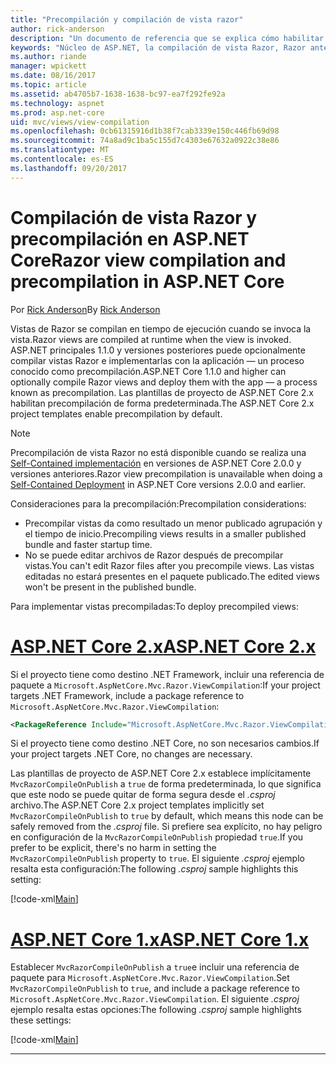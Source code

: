 ```yaml
---
title: "Precompilación y compilación de vista razor"
author: rick-anderson
description: "Un documento de referencia que se explica cómo habilitar la compilación de la vista de MVC Razor y precompilación en aplicaciones de ASP.NET Core."
keywords: "Núcleo de ASP.NET, la compilación de vista Razor, Razor anterior a la compilación, precompilación de Razor"
ms.author: riande
manager: wpickett
ms.date: 08/16/2017
ms.topic: article
ms.assetid: ab4705b7-1638-1638-bc97-ea7f292fe92a
ms.technology: aspnet
ms.prod: asp.net-core
uid: mvc/views/view-compilation
ms.openlocfilehash: 0cb61315916d1b38f7cab3339e150c446fb69d98
ms.sourcegitcommit: 74a8ad9c1ba5c155d7c4303e67632a0922c38e86
ms.translationtype: MT
ms.contentlocale: es-ES
ms.lasthandoff: 09/20/2017
---
```

# <a name="razor-view-compilation-and-precompilation-in-aspnet-core"></a><span data-ttu-id="406e7-104">Compilación de vista Razor y precompilación en ASP.NET Core</span><span class="sxs-lookup"><span data-stu-id="406e7-104">Razor view compilation and precompilation in ASP.NET Core</span></span>

<span data-ttu-id="406e7-105">Por [Rick Anderson](https://twitter.com/RickAndMSFT)</span><span class="sxs-lookup"><span data-stu-id="406e7-105">By [Rick Anderson](https://twitter.com/RickAndMSFT)</span></span>

<span data-ttu-id="406e7-106">Vistas de Razor se compilan en tiempo de ejecución cuando se invoca la vista.</span><span class="sxs-lookup"><span data-stu-id="406e7-106">Razor views are compiled at runtime when the view is invoked.</span></span> <span data-ttu-id="406e7-107">ASP.NET principales 1.1.0 y versiones posteriores puede opcionalmente compilar vistas Razor e implementarlas con la aplicación &mdash; un proceso conocido como precompilación.</span><span class="sxs-lookup"><span data-stu-id="406e7-107">ASP.NET Core 1.1.0 and higher can optionally compile Razor views and deploy them with the app &mdash; a process known as precompilation.</span></span> <span data-ttu-id="406e7-108">Las plantillas de proyecto de ASP.NET Core 2.x habilitan precompilación de forma predeterminada.</span><span class="sxs-lookup"><span data-stu-id="406e7-108">The ASP.NET Core 2.x project templates enable precompilation by default.</span></span>

> [!NOTE]
> <span data-ttu-id="406e7-109">Precompilación de vista Razor no está disponible cuando se realiza una [Self-Contained implementación](https://docs.microsoft.com/dotnet/core/deploying/#self-contained-deployments-scd) en versiones de ASP.NET Core 2.0.0 y versiones anteriores.</span><span class="sxs-lookup"><span data-stu-id="406e7-109">Razor view precompilation is unavailable when doing a [Self-Contained Deployment](https://docs.microsoft.com/dotnet/core/deploying/#self-contained-deployments-scd) in ASP.NET Core versions 2.0.0 and earlier.</span></span>

<span data-ttu-id="406e7-110">Consideraciones para la precompilación:</span><span class="sxs-lookup"><span data-stu-id="406e7-110">Precompilation considerations:</span></span>

* <span data-ttu-id="406e7-111">Precompilar vistas da como resultado un menor publicado agrupación y el tiempo de inicio.</span><span class="sxs-lookup"><span data-stu-id="406e7-111">Precompiling views results in a smaller published bundle and faster startup time.</span></span>
* <span data-ttu-id="406e7-112">No se puede editar archivos de Razor después de precompilar vistas.</span><span class="sxs-lookup"><span data-stu-id="406e7-112">You can't edit Razor files after you precompile views.</span></span> <span data-ttu-id="406e7-113">Las vistas editadas no estará presentes en el paquete publicado.</span><span class="sxs-lookup"><span data-stu-id="406e7-113">The edited views won't be present in the published bundle.</span></span> 

<span data-ttu-id="406e7-114">Para implementar vistas precompiladas:</span><span class="sxs-lookup"><span data-stu-id="406e7-114">To deploy precompiled views:</span></span>

# <a name="aspnet-core-2xtabaspnetcore2x"></a>[<span data-ttu-id="406e7-115">ASP.NET Core 2.x</span><span class="sxs-lookup"><span data-stu-id="406e7-115">ASP.NET Core 2.x</span></span>](#tab/aspnetcore2x)

<span data-ttu-id="406e7-116">Si el proyecto tiene como destino .NET Framework, incluir una referencia de paquete a `Microsoft.AspNetCore.Mvc.Razor.ViewCompilation`:</span><span class="sxs-lookup"><span data-stu-id="406e7-116">If your project targets .NET Framework, include a package reference to `Microsoft.AspNetCore.Mvc.Razor.ViewCompilation`:</span></span>

```xml
<PackageReference Include="Microsoft.AspNetCore.Mvc.Razor.ViewCompilation" Version="2.0.0" PrivateAssets="All" />
```

<span data-ttu-id="406e7-117">Si el proyecto tiene como destino .NET Core, no son necesarios cambios.</span><span class="sxs-lookup"><span data-stu-id="406e7-117">If your project targets .NET Core, no changes are necessary.</span></span>

<span data-ttu-id="406e7-118">Las plantillas de proyecto de ASP.NET Core 2.x establece implícitamente `MvcRazorCompileOnPublish` a `true` de forma predeterminada, lo que significa que este nodo se puede quitar de forma segura desde el *.csproj* archivo.</span><span class="sxs-lookup"><span data-stu-id="406e7-118">The ASP.NET Core 2.x project templates implicitly set `MvcRazorCompileOnPublish` to `true` by default, which means this node can be safely removed from the *.csproj* file.</span></span> <span data-ttu-id="406e7-119">Si prefiere sea explícito, no hay peligro en configuración de la `MvcRazorCompileOnPublish` propiedad `true`.</span><span class="sxs-lookup"><span data-stu-id="406e7-119">If you prefer to be explicit, there's no harm in setting the `MvcRazorCompileOnPublish` property to `true`.</span></span> <span data-ttu-id="406e7-120">El siguiente *.csproj* ejemplo resalta esta configuración:</span><span class="sxs-lookup"><span data-stu-id="406e7-120">The following *.csproj* sample highlights this setting:</span></span>

[!code-xml[Main](view-compilation\sample\MvcRazorCompileOnPublish2.csproj?highlight=5)]

# <a name="aspnet-core-1xtabaspnetcore1x"></a>[<span data-ttu-id="406e7-121">ASP.NET Core 1.x</span><span class="sxs-lookup"><span data-stu-id="406e7-121">ASP.NET Core 1.x</span></span>](#tab/aspnetcore1x)

<span data-ttu-id="406e7-122">Establecer `MvcRazorCompileOnPublish` a `true`e incluir una referencia de paquete para `Microsoft.AspNetCore.Mvc.Razor.ViewCompilation`.</span><span class="sxs-lookup"><span data-stu-id="406e7-122">Set `MvcRazorCompileOnPublish` to `true`, and include a package reference to `Microsoft.AspNetCore.Mvc.Razor.ViewCompilation`.</span></span> <span data-ttu-id="406e7-123">El siguiente *.csproj* ejemplo resalta estas opciones:</span><span class="sxs-lookup"><span data-stu-id="406e7-123">The following *.csproj* sample highlights these settings:</span></span>

[!code-xml[Main](view-compilation\sample\MvcRazorCompileOnPublish.csproj?highlight=5,12)]

---
